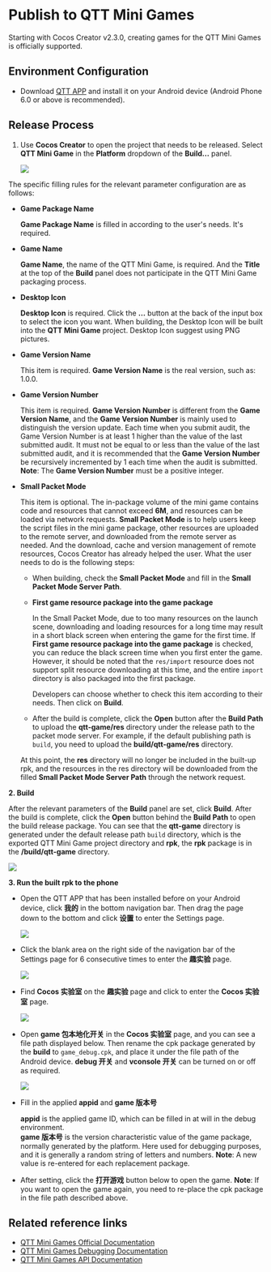 # Publish to QTT Mini Games

Starting with Cocos Creator v2.3.0, creating games for the QTT Mini Games is officially supported.

## Environment Configuration

- Download [QTT APP](https://static-oss.qutoutiao.net/game/cocos/apk/qutoutiao_game_lab_version.apk) and install it on your Android device (Android Phone 6.0 or above is recommended).

## Release Process

1. Use **Cocos Creator** to open the project that needs to be released. Select **QTT Mini Game** in the **Platform** dropdown of the **Build...** panel.

    ![](publish-qutoutiao/build.png)

The specific filling rules for the relevant parameter configuration are as follows:

- **Game Package Name**

  **Game Package Name** is filled in according to the user's needs. It's required.

- **Game Name**

  **Game Name**, the name of the QTT Mini Game, is required. And the **Title** at the top of the **Build** panel does not participate in the QTT Mini Game packaging process.

- **Desktop Icon**

  **Desktop Icon** is required. Click the **...** button at the back of the input box to select the icon you want. When building, the Desktop Icon will be built into the **QTT Mini Game** project. Desktop Icon suggest using PNG pictures.

- **Game Version Name**

  This item is required. **Game Version Name** is the real version, such as: 1.0.0.

- **Game Version Number**

  This item is required. **Game Version Number** is different from the **Game Version Name**, and the **Game Version Number** is mainly used to distinguish the version update. Each time when you submit audit, the Game Version Number is at least 1 higher than the value of the last submitted audit. It must not be equal to or less than the value of the last submitted audit, and it is recommended that the **Game Version Number** be recursively incremented by 1 each time when the audit is submitted. **Note**: The **Game Version Number** must be a positive integer.

- **Small Packet Mode**

  This item is optional. The in-package volume of the mini game contains code and resources that cannot exceed **6M**, and resources can be loaded via network requests. **Small Packet Mode** is to help users keep the script files in the mini game package, other resources are uploaded to the remote server, and downloaded from the remote server as needed. And the download, cache and version management of remote resources, Cocos Creator has already helped the user. What the user needs to do is the following steps:

  - When building, check the **Small Packet Mode** and fill in the **Small Packet Mode Server Path**.

  - **First game resource package into the game package**

      In the Small Packet Mode, due to too many resources on the launch scene, downloading and loading resources for a long time may result in a short black screen when entering the game for the first time. If **First game resource package into the game package** is checked, you can reduce the black screen time when you first enter the game. However, it should be noted that the `res/import` resource does not support split resource downloading at this time, and the entire `import` directory is also packaged into the first package.
  
      Developers can choose whether to check this item according to their needs. Then click on **Build**.

  - After the build is complete, click the **Open** button after the **Build Path** to upload the **qtt-game/res** directory under the release path to the packet mode server. For example, if the default publishing path is `build`, you need to upload the **build/qtt-game/res** directory.

  At this point, the **res** directory will no longer be included in the built-up rpk, and the resources in the res directory will be downloaded from the filled **Small Packet Mode Server Path** through the network request.

**2. Build**

After the relevant parameters of the **Build** panel are set, click **Build**. After the build is complete, click the **Open** button behind the **Build Path** to open the build release package. You can see that the **qtt-game** directory is generated under the default release path `build` directory, which is the exported QTT Mini Game project directory and **rpk**, the **rpk** package is in the **/build/qtt-game** directory.

![](publish-qutoutiao/output.png)

**3. Run the built rpk to the phone**

- Open the QTT APP that has been installed before on your Android device, click **我的** in the bottom navigation bar. Then drag the page down to the bottom and click **设置** to enter the Settings page.

  ![](publish-qutoutiao/setting.png)

- Click the blank area on the right side of the navigation bar of the Settings page for 6 consecutive times to enter the **趣实验** page.

  ![](publish-qutoutiao/click.png)

- Find **Cocos 实验室** on the **趣实验** page and click to enter the **Cocos 实验室** page.

  ![](publish-qutoutiao/golab.png)

- Open **game 包本地化开关** in the **Cocos 实验室** page, and you can see a file path displayed below. Then rename the cpk package generated by the **build** to `game_debug.cpk`, and place it under the file path of the Android device. **debug 开关** and **vconsole 开关** can be turned on or off as required.

  ![](publish-qutoutiao/nativecpk.png)

- Fill in the applied **appid** and **game 版本号**

  **appid** is the applied game ID, which can be filled in at will in the debug environment.<br>
  **game 版本号** is the version characteristic value of the game package, normally generated by the platform. Here used for debugging purposes, and it is generally a random string of letters and numbers. **Note**: A new value is re-entered for each replacement package.
  
- After setting, click the **打开游戏** button below to open the game. **Note**: If you want to open the game again, you need to re-place the cpk package in the file path described above.

## Related reference links

- [QTT Mini Games Official Documentation](https://game.qutoutiao.net/doc/index.html#/)
- [QTT Mini Games Debugging Documentation](https://game.qutoutiao.net/doc/index.html#/doc/debug_in_app)
- [QTT Mini Games API Documentation](https://newidea4-gamecenter-frontend.1sapp.com/sdk/docs/#/sdk/api/pay)
